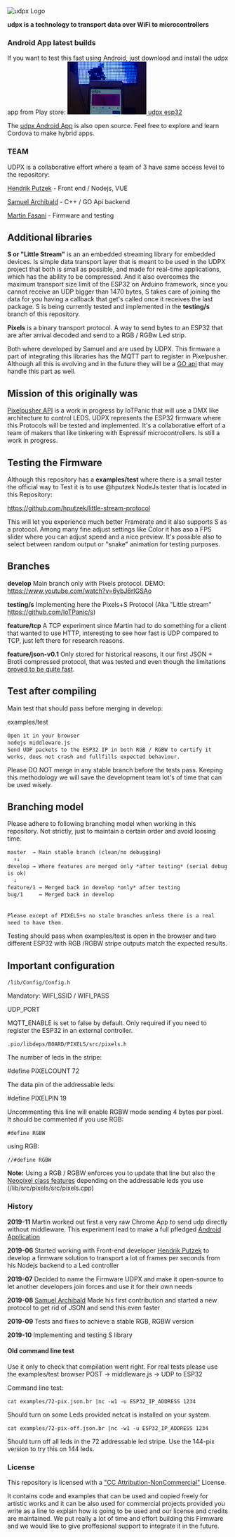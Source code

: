 ![udpx Logo](/examples/udpix-logo.png)

**udpx is a technology to transport data over WiFi to microcontrollers**

### Android App latest builds

If you want to test this fast using Android, just download and install the udpx app from Play store: 
<a href="https://play.google.com/store/apps/details?id=io.cordova.udpx" />
<img src="/examples/udpx-app-180x120.jpg" />
[udpx esp32](https://play.google.com/store/apps/details?id=io.cordova.udpx)

The [udpx Android App](https://github.com/martinberlin/udpx-app) is also open source. Feel free to explore and learn Cordova to make hybrid apps.

### TEAM

UDPX is a collaborative effort where a team of 3 have same access level to the repository:

[Hendrik Putzek](https://github.com/hputzek)   - Front end / Nodejs, VUE

[Samuel Archibald](https://github.com/IoTPanic) - C++ / GO Api backend

[Martin Fasani](https://github.com/martinberlin) - Firmware and testing

## Additional libraries

**S or "Little Stream"** is an an embedded streaming library for embedded devices. Is simple data transport layer that is meant to be used in the UDPX project that both is small as possible, and made for real-time applications, which has the ability to be compressed. And it also overcomes the maximum transport size limit of the ESP32 on Arduino framework, since you cannot receive an UDP bigger than 1470 bytes, S takes care of joining the data for you having a callback that get's called once it receives the last package.
S is being currently tested and implemented in the **testing/s** branch of this repository.

**Pixels** is a binary transport protocol. A way to send bytes to an ESP32 that are after arrival decoded and send to a RGB / RGBw Led strip. 

Both where developed by Samuel and are used by UDPX. This firmware a part of integrating this libraries has the MQTT part to register in Pixelpusher. Although all this is evolving and in the future they will be a [GO api](https://github.com/IoTPanic/pixelpusher) that may handle this part as well.

## Mission of this originally was

[Pixelpusher API](https://github.com/IoTPanic/pixelpusher) is a work in progress by IoTPanic that will use a DMX like architecture to control LEDS.
UDPX represents the ESP32 firmware where this Protocols will be tested and implemented. It's a collaborative effort of a team of makers that like tinkering with Espressif microcontrollers. Is still a work in progress.

## Testing the Firmware

Although this repository has a **examples/test** where there is a small tester the official way to Test it is to use @hputzek NodeJs tester that is located in this Repository:

https://github.com/hputzek/little-stream-protocol

This will let you experience much better Framerate and it also supports S as a protocol. Among many fine adjust settings like Color it has aso a FPS slider where you can adjust speed and a nice preview. It's possible also to select between random output or "snake" animation for testing purposes.

## Branches

**develop** Main branch only with Pixels protocol. 
DEMO: https://www.youtube.com/watch?v=6ybJ6rIGSAo

**testing/s** Implementing here the Pixels+S Protocol (Aka "Little stream" https://github.com/IoTPanic/s)

**feature/tcp** A TCP experiment since Martin had to do something for a client that wanted to use HTTP, interesting to see how fast is UDP compared to TCP, just left there for research reasons.

**feature/json-v0.1** Only stored for historical reasons, it our first JSON + Brotli compressed protocol, that was tested and even though the limitations [proved to be quite fast](https://twitter.com/martinfasani/status/1166106095858966529).


## Test after compiling

Main test that should pass before merging in develop: 

examples/test

    Open it in your browser
    nodejs middleware.js 
    Send UDP packets to the ESP32 IP in both RGB / RGBW to certify it works, does not crash and fullfills expected behaviour.

Please DO NOT merge in any stable branch before the tests pass. Keeping this methodology we will save the development team lot's of time that can be used wisely.

## Branching model

Please adhere to following branching model when working in this repository. Not strictly, just to maintain a certain order and avoid loosing time. 

    master  → Main stable branch (clean/no debugging)
      ↑↓
    develop → Where features are merged only *after testing* (serial debug is ok)
      ↓
    feature/1 → Merged back in develop *only* after testing 
    bug/1     → Merged back in develop
    

    Please except of PIXELS+s no stale branches unless there is a real need to have them. 

Testing should pass when examples/test is open in the browser and two different ESP32 with RGB /RGBW stripe outputs match the expected results.

## Important configuration

    /lib/Config/Config.h

Mandatory:
WIFI_SSID / WIFI_PASS 

UDP_PORT

MQTT_ENABLE is set to false by default. Only required if you need to register the ESP32 in an external controller.

    .pio/libdeps/BOARD/PIXELS/src/pixels.h

The number of leds in the stripe: 

#define PIXELCOUNT 72

The data pin of the addressable leds:

#define PIXELPIN 19

Uncommenting this line will enable RGBW mode sending 4 bytes per pixel. It should be commented if you use RGB:

    #define RGBW

using RGB:

    //#define RGBW

**Note:** Using a RGB / RGBW enforces you to update that line but also the [Neopixel class features](https://github.com/Makuna/NeoPixelBus/wiki/NeoPixelBus-object#neo-features) depending on the addressable leds you use (/lib/src/pixels/src/pixels.cpp)

### History

**2019-11** Martin worked out first a very raw Chrome App to send udp directly without middleware. This experiment lead to make a full pfledged [Android Application](http://udpx.fasani.de)

**2019-06** Started working with Front-end developer [Hendrik Putzek](https://twitter.com/hputzek) to develop a firmware solution to transport a lot of frames per seconds from his Nodejs backend to a Led controller

**2019-07** Decided to name the Firmware UDPX and make it open-source to let another developers join forces and use it for their own needs

**2019-08** [Samuel Archibald](https://twitter.com/IoTPanic) Made his first contribution and started a new protocol to get rid of JSON and send this even faster

**2019-09** Tests and fixes to achieve a stable RGB, RGBW version

**2019-10** Implementing and testing S library

#### Old command line test

Use it only to check that compilation went right. For real tests please use the examples/test browser POST -> middleware.js -> UDP to ESP32

Command line test:

    cat examples/72-pix.json.br |nc -w1 -u ESP32_IP_ADDRESS 1234

Should turn on some Leds provided netcat is installed on your system.

    cat examples/72-pix-off.json.br |nc -w1 -u ESP32_IP_ADDRESS 1234

Should turn off all leds in the 72 addressable led stripe. Use the 144-pix version to try this on 144 leds.

### License

This repository is licensed with a ["CC Attribution-NonCommercial"](https://creativecommons.org/licenses/by-nc/4.0/legalcode) License.

It contains code and examples that can be used and copied freely for artistic works and it can be also used for commercial projects provided you write as a line to explain how is going to be used and our license and credits are maintained.
We put really a lot of time and effort building this Firmware and we would like to give proffesional support to integrate it in the future.
